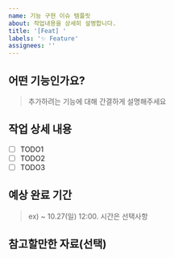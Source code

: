 ```yaml
---
name: 기능 구현 이슈 템플릿
about: 작업내용을 상세히 설명합니다.
title: '[Feat] '
labels: '✨ Feature'
assignees: ''
---
```


## 어떤 기능인가요?

> 추가하려는 기능에 대해 간결하게 설명해주세요

## 작업 상세 내용

-   [ ] TODO1
-   [ ] TODO2
-   [ ] TODO3

## 예상 완료 기간

> ex) ~ 10.27(일) 12:00. 시간은 선택사항

## 참고할만한 자료(선택)
